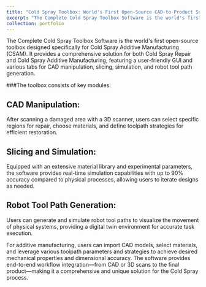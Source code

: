 ```yaml
---
title: "Cold Spray Toolbox: World's First Open-Source CAD-to-Product Solution for Cold Spray Additive Manufacturing"
excerpt: "The Complete Cold Spray Toolbox Software is the world's first open-source toolbox designed specifically for Cold Spray Additive Manufacturing (CSAM). It provides a comprehensive solution for both Cold Spray Repair and Cold Spray Additive Manufacturing, featuring a user-friendly GUI and various tabs for CAD manipulation, slicing, simulation, and robot tool path generation. <br/><img src='/images/500x300.png'>"
collection: portfolio
---
```

The Complete Cold Spray Toolbox Software is the world's first open-source toolbox designed specifically for Cold Spray Additive Manufacturing (CSAM). It provides a comprehensive solution for both Cold Spray Repair and Cold Spray Additive Manufacturing, featuring a user-friendly GUI and various tabs for CAD manipulation, slicing, simulation, and robot tool path generation.

###The toolbox consists of key modules:

## CAD Manipulation: 
After scanning a damaged area with a 3D scanner, users can select specific regions for repair, choose materials, and define toolpath strategies for efficient restoration.

## Slicing and Simulation: 
Equipped with an extensive material library and experimental parameters, the software provides real-time simulation capabilities with up to 90% accuracy compared to physical processes, allowing users to iterate designs as needed.

## Robot Tool Path Generation: 
Users can generate and simulate robot tool paths to visualize the movement of physical systems, providing a digital twin environment for accurate task execution.

For additive manufacturing, users can import CAD models, select materials, and leverage various toolpath parameters and strategies to achieve desired mechanical properties and dimensional accuracy. The software provides end-to-end workflow integration—from CAD or 3D scans to the final product—making it a comprehensive and unique solution for the Cold Spray process.




